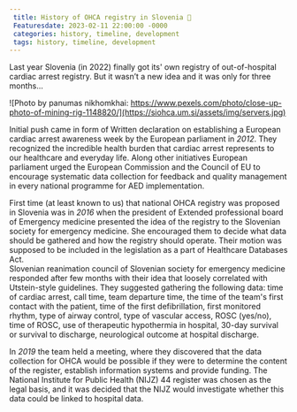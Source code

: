 ```yaml
---
 title: History of OHCA registry in Slovenia 🙈
 Featuresdate: 2023-02-11 22:00:00 -0000
 categories: history, timeline, development
 tags: history, timeline, development
---
```

Last year Slovenia (in 2022) finally got its' own registry of out-of-hospital cardiac arrest registry. But it wasn’t a new idea and it was only for three months...

![Photo by panumas nikhomkhai: https://www.pexels.com/photo/close-up-photo-of-mining-rig-1148820/](https://siohca.um.si/assets/img/servers.jpg)

Initial push came in form of Written declaration on establishing a European cardiac arrest awareness week by the European parliament in *2012*. They recognized the incredible health burden that cardiac arrest represents to our healthcare and everyday life. Along other initiatives European parliament urged the European Commission and the Council of EU to encourage systematic data collection for feedback and quality management in every national programme for AED implementation.  

First time (at least known to us) that national OHCA registry was proposed in Slovenia was in *2016* when the president of Extended professional board of Emergency medicine presented the idea of the registry to the Slovenian society for emergency medicine. She encouraged them to decide what data should be gathered and how the registry should operate. Their motion was supposed to be included in the legislation as a part of Healthcare Databases Act.  
Slovenian reanimation council of Slovenian society for emergency medicine responded after few months with their idea that loosely correlated with Utstein-style guidelines. They suggested gathering the following data: time of cardiac arrest, call time, team departure time, the time of the team's first contact with the patient, time of the first defibrillation, first monitored rhythm, type of airway control, type of vascular access, ROSC (yes/no), time of ROSC, use of therapeutic hypothermia in hospital, 30-day survival or survival to discharge, neurological outcome at hospital discharge.  

In *2019* the team held a meeting, where they discovered that the data collection for OHCA would be possible if they were to determine the content of the register, establish information systems and provide funding. The National Institute for Public Health (NIJZ) 44 register was chosen as the legal basis, and it was decided that the NIJZ would investigate whether this data could be linked to hospital data. 